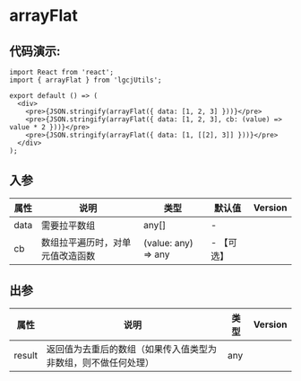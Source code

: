 # arrayFlat

## 代码演示:

```tsx
import React from 'react';
import { arrayFlat } from 'lgcjUtils';

export default () => (
  <div>
    <pre>{JSON.stringify(arrayFlat({ data: [1, 2, 3] }))}</pre>
    <pre>{JSON.stringify(arrayFlat({ data: [1, 2, 3], cb: (value) => value * 2 }))}</pre>
    <pre>{JSON.stringify(arrayFlat({ data: [1, [[2], 3]] }))}</pre>
  </div>
);
```

## 入参

| 属性 | 说明                             | 类型                | 默认值     | Version |
| ---- | -------------------------------- | ------------------- | ---------- | ------- |
| data | 需要拉平数组                     | any[]               | -          |         |
| cb   | 数组拉平遍历时，对单元值改造函数 | (value: any) => any | - 【可选】 |         |

## 出参

| 属性   | 说明                                                           | 类型 | Version |
| ------ | -------------------------------------------------------------- | ---- | ------- |
| result | 返回值为去重后的数组（如果传入值类型为非数组，则不做任何处理） | any  |         |
